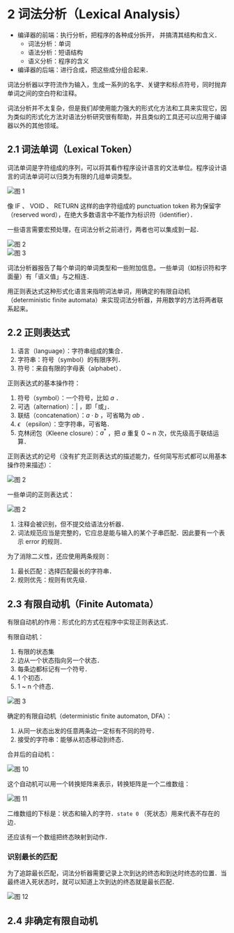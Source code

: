 # 2 词法分析（Lexical Analysis）

- 编译器的前端：执行分析，把程序的各种成分拆开， 并搞清其结构和含义．
  - 词法分析：单词
  - 语法分析：短语结构
  - 语义分析：程序的含义
- 编译器的后端：进行合成，把这些成分组合起来．

词法分析器以字符流作为输入，生成一系列的名字、关键字和标点符号，同时抛弃单词之间的空白符和注释。

词法分析并不太复杂，但是我们却使用能力强大的形式化方法和工具来实现它，因为类似的形式化方法对语法分析研究很有帮助，并且类似的工具还可以应用于编译器以外的其他领域。

## 2.1 词法单词（Lexical Token）

词法单词是字符组成的序列，可以将其看作程序设计语言的文法单位。程序设计语言的词法单词可以归类为有限的几组单词类型。

![图 1](../../../.media/a3010ded714f5c739ce3e10dfa6d934648edb04cf8a9081058fe49817b2fb8e2.png)  

像 IF 、 VOID 、 RETURN 这样的由字符组成的 punctuation token 称为保留字（reserved word），在绝大多数语言中不能作为标识符（identifier）．

一些语言需要宏预处理，在词法分析之前进行，两者也可以集成到一起．

![图 2](../../../.media/112490c7e487e4fb8516efb1c34adeb6f0c46b166e863a65ff64ed64db078b8c.png)  
![图 3](../../../.media/360d7119a07cc245d7a5474a285a9cf6210a667d37e1c663dd8ba04101ce73c4.png)  

词法分析器报告了每个单词的单词类型和一些附加信息。一些单词（如标识符和字面量）有「语义值」与之相连．

用正则表达式这种形式化语言来指明词法单词，用确定的有限自动机（deterministic finite automata）来实现词法分析器，并用数学的方法将两者联系起来。

## 2.2 正则表达式

1. 语言（language）：字符串组成的集合．
2. 字符串：符号（symbol）的有限序列．
3. 符号：来自有限的字母表（alphabet）．

正则表达式的基本操作符：

1. 符号（symbol）：一个符号，比如 $a$ ．
2. 可选（alternation）：$|$ ，即「或」．
3. 联结（concatenation）：$a \cdot b$ ，可省略为 $ab$ ．
4. $\epsilon$ （epsilon）：空字符串，可省略．
5. 克林闭包（Kleene closure）：$a^{*}$ ，把 $a$ 重复 0 ~ n 次，优先级高于联结运算．

正则表达式的记号（没有扩充正则表达式的描述能力，任何简写形式都可以用基本操作符来描述）：

![图 2](../../../.media/cf90dafb0245fdcaa19582dc0108fbac550866fbb93a3da2a958167059cc627c.png)  

一些单词的正则表达式：

![图 2](../../../.media/24e3a68cce98d59cb535818b0ec7f35678a1dc9881d85aa028518abc9894e9a7.png)  

1. 注释会被识别，但不提交给语法分析器．
2. 词法规范应当是完整的，它应总是能与输入的某个子串匹配．因此要有一个表示 error 的规则．

为了消除二义性，还应使用两条规则：

1. 最长匹配：选择匹配最长的字符串．
2. 规则优先：规则有优先级．

## 2.3 有限自动机（Finite Automata）

有限自动机的作用：形式化的方式在程序中实现正则表达式．

有限自动机：

1. 有限的状态集
2. 边从一个状态指向另一个状态．
3. 每条边都标记有一个符号．
4. 1 个初态．
5. 1 ~ n 个终态．

![图 3](../../../.media/67e8dd14913b0a03d9ce559ab2c1163ac53b13b4382745736aac0971cedf5856.png)  

确定的有限自动机（deterministic finite automaton, DFA）：

1. 从同一状态出发的任意两条边一定标有不同的符号．
2. 接受的字符串：能够从初态移动到终态．

合并后的自动机：

![图 10](../../../.media/77504aceddea0b7524775bc9e38ff562f30bef3cf1cf0498a353c988d74d23fa.png)  

这个自动机可以用一个转换矩阵来表示，转换矩阵是一个二维数组：

![图 11](../../../.media/4388ba4abe48851e87b57a01c04824684bef5e7dcb83478ad53eaef413458671.png)  

二维数组的下标是：状态和输入的字符．`state 0` （死状态）用来代表不存在的边．

还应该有一个数组把终态映射到动作．

### 识别最长的匹配

为了追踪最长匹配，词法分析器需要记录上次到达的终态和到达时终态的位置．当最终进入死状态时，就可以知道上次到达的终态就是最长匹配．

![图 12](../../../.media/acd7efd0b15eee1d24f391a35d44011e74b3fbc24f9385b5268ab6a5dbc8a1f1.png)  

## 2.4 非确定有限自动机

